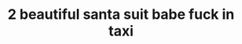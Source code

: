 ---
layout: post
title: 2 beautiful santa suit babe fuck in taxi
duration: '10:57'
view: 211
rate: 2
video: 'https://flashservice.xvideos.com/embedframe/26619307'
priority: 0.9
changefreq: daily
---
